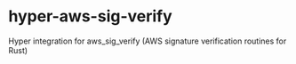 # hyper-aws-sig-verify
Hyper integration for aws_sig_verify (AWS signature verification routines for Rust)
